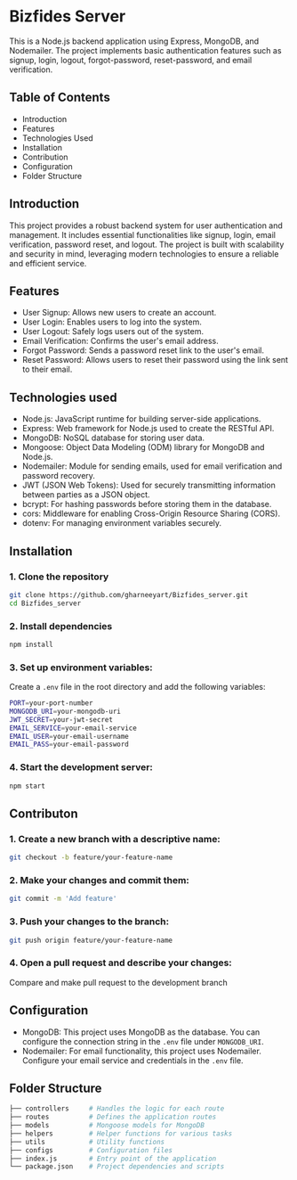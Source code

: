  # Bizfides Server
 This is a Node.js backend application using Express, MongoDB, and Nodemailer. The project implements basic authentication features such as signup, login, logout, forgot-password, reset-password, and email verification.
 ## Table of Contents
 - Introduction
 - Features
 - Technologies Used
 - Installation
 - Contribution
 - Configuration
 - Folder Structure
## Introduction
This project provides a robust backend system for user authentication and management. It includes essential functionalities like signup, login, email verification, password reset, and logout. The project is built with scalability and security in mind, leveraging modern technologies to ensure a reliable and efficient service.
## Features
- User Signup: Allows new users to create an account.
- User Login: Enables users to log into the system.
- User Logout: Safely logs users out of the system.
- Email Verification: Confirms the user's email address.
- Forgot Password: Sends a password reset link to the user's email.
- Reset Password: Allows users to reset their password using the link sent to their email.
## Technologies used
- Node.js: JavaScript runtime for building server-side applications.
- Express: Web framework for Node.js used to create the RESTful API.
- MongoDB: NoSQL database for storing user data.
- Mongoose: Object Data Modeling (ODM) library for MongoDB and Node.js.
- Nodemailer: Module for sending emails, used for email verification and password recovery.
- JWT (JSON Web Tokens): Used for securely transmitting information between parties as a JSON object.
- bcrypt: For hashing passwords before storing them in the database.
- cors: Middleware for enabling Cross-Origin Resource Sharing (CORS).
- dotenv: For managing environment variables securely.
## Installation
### 1. Clone the repository
  ```sh
git clone https://github.com/gharneeyart/Bizfides_server.git
cd Bizfides_server

```
### 2. Install dependencies
```sh
npm install
```
### 3. Set up environment variables:
Create a `.env` file in the root directory and add the following variables:
```sh
PORT=your-port-number
MONGODB_URI=your-mongodb-uri
JWT_SECRET=your-jwt-secret
EMAIL_SERVICE=your-email-service
EMAIL_USER=your-email-username
EMAIL_PASS=your-email-password
```
### 4. Start the development server:
```sh
npm start
```
## Contributon
### 1. Create a new branch with a descriptive name:
```sh
git checkout -b feature/your-feature-name
```
### 2. Make your changes and commit them:
```sh
git commit -m 'Add feature'
```
### 3. Push your changes to the branch:
```sh
git push origin feature/your-feature-name
```
### 4. Open a pull request and describe your changes:
Compare and make pull request to the development branch
## Configuration
- MongoDB: This project uses MongoDB as the database. You can configure the connection string in the `.env` file under `MONGODB_URI`.
- Nodemailer: For email functionality, this project uses Nodemailer. Configure your email service and credentials in the `.env` file.
## Folder Structure
```sh
├── controllers     # Handles the logic for each route
├── routes          # Defines the application routes
├── models          # Mongoose models for MongoDB
├── helpers         # Helper functions for various tasks
├── utils           # Utility functions
├── configs         # Configuration files
├── index.js        # Entry point of the application
└── package.json    # Project dependencies and scripts
```


